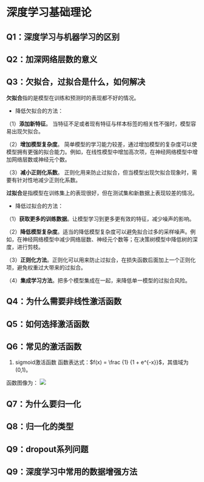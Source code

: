 # 深度学习基础理论
## Q1：深度学习与机器学习的区别

## Q2：加深网络层数的意义

## Q3：欠拟合，过拟合是什么，如何解决

**欠拟合**指的是模型在训练和预测时的表现都不好的情况。

- 降低欠拟合的方法：

（1）**添加新特征**。
    当特征不足或者现有特征与样本标签的相关性不强时，模型容易出现欠拟合。

（2）**增加模型复杂度**。
    简单模型的学习能力较差，通过增加模型的复杂度可以使模型拥有更强的拟合能力。例如，在线性模型中增加高次项，在神经网络模型中增加网络层数或神经元个数。

（3）**减小正则化系数**。
    正则化用来防止过拟合，但当模型出现欠拟合现象时，需要有针对性地减少正则化系数。

**过拟合**是指模型在训练集上的表现很好，但在测试集和新数据上表现较差的情况。

- 降低过拟合的方法：

（1）**获取更多的训练数据**。让模型学习到更多更有效的特征，减少噪声的影响。

（2）**降低模型复杂度**。适当的降低模型复杂度可以避免拟合过多的采样噪声。例如，在神经网络模型中减少网络层数、神经元个数等；在决策树模型中降低树的深度，进行剪枝。

（3）**正则化方法**。正则化可以用来防止过拟合，在损失函数后面加上一个正则化项，避免权重过大带来的过拟合。

（4）**集成学习方法**。把多个模型集成在一起，来降低单一模型的过拟合风险。


## Q4：为什么需要非线性激活函数

## Q5：如何选择激活函数

## Q6：常见的激活函数
1. sigmoid激活函数
函数表达式：$f(x) = \frac {1} {1 + e^{-x}}$，其值域为(0,1)。

函数图像为：
![](https://mmbiz.qpic.cn/mmbiz_png/KmXPKA19gW9PrS2jqcgp04sYOZNhbMVWe5nFPYqgmwEMyFYMqhWsHUjkwrJLPpeTvVRTGOF54Q7sgCInu1ME0w/640?wx_fmt=png&tp=webp&wxfrom=5&wx_lazy=1&wx_co=1)


## Q7：为什么要归一化

## Q8：归一化的类型

## Q9：dropout系列问题

## Q9：深度学习中常用的数据增强方法


